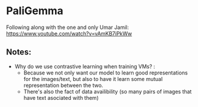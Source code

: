 # PaliGemma
Following along with the one and only Umar Jamil: https://www.youtube.com/watch?v=vAmKB7iPkWw

## Notes:
- Why do we use contrastive learning when training VMs? :
  - Because we not only want our model to learn good representations for the images/text, but also to have it learn some mutual representation between the two.
  - There's also the fact of data availibility (so many pairs of images that have text asociated with them)
